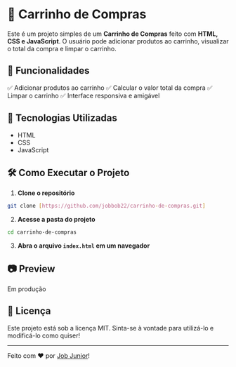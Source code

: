 # 🛒 Carrinho de Compras

Este é um projeto simples de um **Carrinho de Compras** feito com **HTML, CSS e JavaScript**. O usuário pode adicionar produtos ao carrinho, visualizar o total da compra e limpar o carrinho.

## 📌 Funcionalidades

✅ Adicionar produtos ao carrinho 
✅ Calcular o valor total da compra 
✅ Limpar o carrinho 
✅ Interface responsiva e amigável

## 🚀 Tecnologias Utilizadas

- HTML
- CSS
- JavaScript

## 🛠️ Como Executar o Projeto

1. **Clone o repositório**
```sh
git clone [https://github.com/jobbob22/carrinho-de-compras.git]
```
2. **Acesse a pasta do projeto**
```sh
cd carrinho-de-compras
```
3. **Abra o arquivo `index.html` em um navegador**

## 📷 Preview

Em produção

## 📜 Licença

Este projeto está sob a licença MIT. Sinta-se à vontade para utilizá-lo e modificá-lo como quiser!

---

Feito com ❤️ por [Job Junior](https://github.com/jobbob22)!
